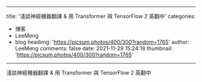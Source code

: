 
---
title: '淺談神經機器翻譯 & 用 Transformer 與 TensorFlow 2 英翻中'
categories: 
 - 博客
 - LeeMeng
 - blog
headimg: 'https://picsum.photos/400/300?random=1765'
author: LeeMeng
comments: false
date: 2021-11-29 15:24:18
thumbnail: 'https://picsum.photos/400/300?random=1765'
---

<div>   
淺談神經機器翻譯 & 用 Transformer 與 TensorFlow 2 英翻中  
</div>
            